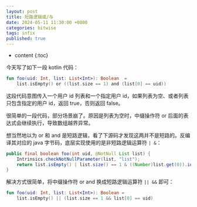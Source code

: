 ```yaml
---
layout: post
title: 短路逻辑或/与
date: 2024-05-11 11:30:00 +0800
categories: bitwise
tags: infix
published: true
---
```


* content
{:toc}

今天写了如下一段 kotlin 代码：

```kotlin
fun foo(uid: Int, list: List<Int>): Boolean  = 
    list.isEmpty() or ((list.size == 1) and (list[0] == uid))
```

这段代码意图传入一个用户 id 列表和一个指定用户 id，如果列表为空、或者列表只包含指定的用户 id，返回 true，否则返回 false。

很简单的一段代码，部分场景崩了。原因是列表为空时，中缀操作符 or 后面的表达式会继续执行，导致数组越界异常。

想当然地以为 or 和 and 是短路逻辑，看了下源码才发现这两并不是短路的。反编译其对应的 java 字节码，底层实现使用的是非短路逻辑运算符 `| &`：

```java
public final boolean foo(int uid, @NotNull List list) {
    Intrinsics.checkNotNullParameter(list, "list");
    return list.isEmpty() | list.size() == 1 & ((Number)list.get(0)).intValue() == uid;
}
```

解决方式很简单，将中缀操作符 or and 换成短路逻辑运算符 `|| &&` 即可：

```kotlin
fun foo(uid: Int, list: List<Int>): Boolean =
    list.isEmpty() || (list.size == 1 && list[0] == uid)
```